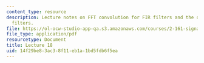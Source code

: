 ```yaml
---
content_type: resource
description: Lecture notes on FFT convolution for FIR filters and the design of IIR
  filters.
file: https://ol-ocw-studio-app-qa.s3.amazonaws.com/courses/2-161-signal-processing-continuous-and-discrete-fall-2008/14f29be83ac38f11eb1a1bd5fdb6f5ea_lecture_18.pdf
file_type: application/pdf
resourcetype: Document
title: Lecture 18
uid: 14f29be8-3ac3-8f11-eb1a-1bd5fdb6f5ea
---
```

